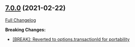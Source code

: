 ## [7.0.0](https://ugate.github.io/sqler/tree/v7.0.0) (2021-02-22)
[Full Changelog](https://ugate.github.io/sqler/compare/v6.0.0...v7.0.0)


__Breaking Changes:__
* [[BREAK]: Reverted to options.transactionId for portability](https://ugate.github.io/sqler/commit/93725fbe6b2aa9faf392c8dc9d09e267a62bfbdd)